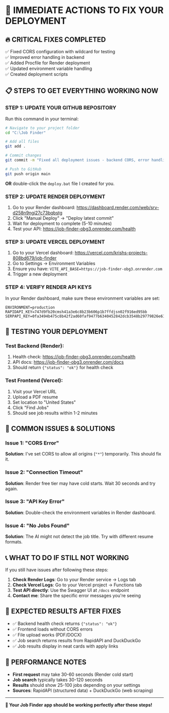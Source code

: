 # 🚨 IMMEDIATE ACTIONS TO FIX YOUR DEPLOYMENT

## 🔥 CRITICAL FIXES COMPLETED
✅ Fixed CORS configuration with wildcard for testing  
✅ Improved error handling in backend  
✅ Added Procfile for Render deployment  
✅ Updated environment variable handling  
✅ Created deployment scripts  

## 📋 STEPS TO GET EVERYTHING WORKING NOW

### STEP 1: UPDATE YOUR GITHUB REPOSITORY

Run this command in your terminal:

```bash
# Navigate to your project folder
cd "C:\Job Finder"

# Add all files
git add .

# Commit changes
git commit -m "Fixed all deployment issues - backend CORS, error handling, and deployment config"

# Push to GitHub
git push origin main
```

**OR** double-click the `deploy.bat` file I created for you.

### STEP 2: UPDATE RENDER DEPLOYMENT

1. Go to your Render dashboard: https://dashboard.render.com/web/srv-d258n9ngi27c73bqbstg
2. Click "Manual Deploy" → "Deploy latest commit"
3. Wait for deployment to complete (5-10 minutes)
4. Test your API: https://job-finder-obg3.onrender.com/health

### STEP 3: UPDATE VERCEL DEPLOYMENT

1. Go to your Vercel dashboard: https://vercel.com/krishs-projects-808bd679/job-finder
2. Go to Settings → Environment Variables
3. Ensure you have: `VITE_API_BASE=https://job-finder-obg3.onrender.com`
4. Trigger a new deployment

### STEP 4: VERIFY RENDER API KEYS

In your Render dashboard, make sure these environment variables are set:

```
ENVIRONMENT=production
RAPIDAPI_KEY=747d9fb20cmsh41a3e6c8b23b606p1b7ffdjsn02f916ed95bb
SERPAPI_KEY=0fa3494b475c8b42f2ad60faf9477b6340452842dcb3548b29779826e614ff3d
```

## 🧪 TESTING YOUR DEPLOYMENT

### Test Backend (Render):
1. Health check: https://job-finder-obg3.onrender.com/health
2. API docs: https://job-finder-obg3.onrender.com/docs
3. Should return `{"status": "ok"}` for health check

### Test Frontend (Vercel):
1. Visit your Vercel URL
2. Upload a PDF resume
3. Set location to "United States"
4. Click "Find Jobs"
5. Should see job results within 1-2 minutes

## 🚫 COMMON ISSUES & SOLUTIONS

### Issue 1: "CORS Error"
**Solution**: I've set CORS to allow all origins (`"*"`) temporarily. This should fix it.

### Issue 2: "Connection Timeout"
**Solution**: Render free tier may have cold starts. Wait 30 seconds and try again.

### Issue 3: "API Key Error"  
**Solution**: Double-check the environment variables in Render dashboard.

### Issue 4: "No Jobs Found"
**Solution**: The AI might not detect the job title. Try with different resume formats.

## 📞 WHAT TO DO IF STILL NOT WORKING

If you still have issues after following these steps:

1. **Check Render Logs**: Go to your Render service → Logs tab
2. **Check Vercel Logs**: Go to your Vercel project → Functions tab
3. **Test API directly**: Use the Swagger UI at `/docs` endpoint
4. **Contact me**: Share the specific error messages you're seeing

## 🎯 EXPECTED RESULTS AFTER FIXES

- ✅ Backend health check returns `{"status": "ok"}`
- ✅ Frontend loads without CORS errors
- ✅ File upload works (PDF/DOCX)
- ✅ Job search returns results from RapidAPI and DuckDuckGo
- ✅ Job results display in neat cards with apply links

## 🚀 PERFORMANCE NOTES

- **First request** may take 30-60 seconds (Render cold start)
- **Job search** typically takes 30-120 seconds
- **Results** should show 25-100 jobs depending on your settings
- **Sources**: RapidAPI (structured data) + DuckDuckGo (web scraping)

---

**🎉 Your Job Finder app should be working perfectly after these steps!**
